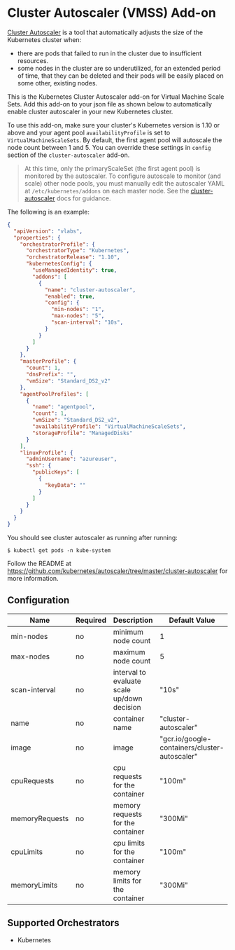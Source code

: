 # Cluster Autoscaler (VMSS) Add-on

[Cluster Autoscaler](https://github.com/kubernetes/autoscaler) is a tool that automatically adjusts the size of the Kubernetes cluster when:

- there are pods that failed to run in the cluster due to insufficient resources.
- some nodes in the cluster are so underutilized, for an extended period of time, that they can be deleted and their pods will be easily placed on some other, existing nodes.

This is the Kubernetes Cluster Autoscaler add-on for Virtual Machine Scale Sets. Add this add-on to your json file as shown below to automatically enable cluster autoscaler in your new Kubernetes cluster.

To use this add-on, make sure your cluster's Kubernetes version is 1.10 or above and your agent pool `availabilityProfile` is set to `VirtualMachineScaleSets`. By default, the first agent pool will autoscale the node count between 1 and 5. You can override these settings in `config` section of the `cluster-autoscaler` add-on.

> At this time, only the primaryScaleSet (the first agent pool) is monitored by the autoscaler. To configure autoscale to monitor (and scale) other node pools, you must manually edit the autoscaler YAML at `/etc/kubernetes/addons` on each master node. See the [cluster-autoscaler](https://github.com/kubernetes/autoscaler/blob/master/cluster-autoscaler/cloudprovider/azure/README.md) docs for guidance.

The following is an example:

```json
{
  "apiVersion": "vlabs",
  "properties": {
    "orchestratorProfile": {
      "orchestratorType": "Kubernetes",
      "orchestratorRelease": "1.10",
      "kubernetesConfig": {
        "useManagedIdentity": true,
        "addons": [
          {
            "name": "cluster-autoscaler",
            "enabled": true,
            "config": {
              "min-nodes": "1",
              "max-nodes": "5",
              "scan-interval": "10s",
            }
          }
        ]
      }
    },
    "masterProfile": {
      "count": 1,
      "dnsPrefix": "",
      "vmSize": "Standard_DS2_v2"
    },
    "agentPoolProfiles": [
      {
        "name": "agentpool",
        "count": 1,
        "vmSize": "Standard_DS2_v2",
        "availabilityProfile": "VirtualMachineScaleSets",
        "storageProfile": "ManagedDisks"
      }
    ],
    "linuxProfile": {
      "adminUsername": "azureuser",
      "ssh": {
        "publicKeys": [
          {
            "keyData": ""
          }
        ]
      }
    }
  }
}
```

You should see cluster autoscaler as running after running:

```
$ kubectl get pods -n kube-system
```

Follow the README at https://github.com/kubernetes/autoscaler/tree/master/cluster-autoscaler for more information.

## Configuration

| Name           | Required | Description                                    | Default Value                                              |
| -------------- | -------- | ---------------------------------------------- | ---------------------------------------------------------- |
| min-nodes      | no       | minimum node count                             | 1                                                          |
| max-nodes      | no       | maximum node count                             | 5                                                          |
| scan-interval  | no       | interval to evaluate scale up/down decision    | "10s"                                                      |
| name           | no       | container name                                 | "cluster-autoscaler"                                       |
| image          | no       | image                                          | "gcr.io/google-containers/cluster-autoscaler"              |
| cpuRequests    | no       | cpu requests for the container                 | "100m"                                                     |
| memoryRequests | no       | memory requests for the container              | "300Mi"                                                    |
| cpuLimits      | no       | cpu limits for the container                   | "100m"                                                     |
| memoryLimits   | no       | memory limits for the container                | "300Mi"                                                    |

## Supported Orchestrators

- Kubernetes
